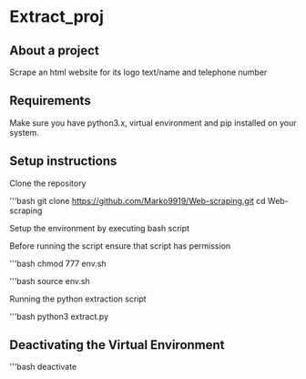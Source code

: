 # Extract_proj

## About a project
Scrape an html website for its logo text/name and telephone number

## Requirements
Make sure you have python3.x, virtual environment and pip installed on your system.

## Setup instructions

Clone the repository

'''bash
git clone https://github.com/Marko9919/Web-scraping.git
cd Web-scraping

Setup the environment by executing bash script

Before running the script ensure that script has permission

'''bash
chmod 777 env.sh

'''bash
source env.sh

Running the python extraction script

'''bash
python3 extract.py <website url>

## Deactivating the Virtual Environment

'''bash
deactivate








